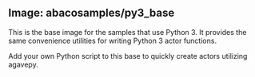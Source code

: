 ## Image: abacosamples/py3_base ##

This is the base image for the samples that use Python 3. It provides the same convenience utilities
for writing Python 3 actor functions.

Add your own Python script to this base to quickly create actors utilizing agavepy.

